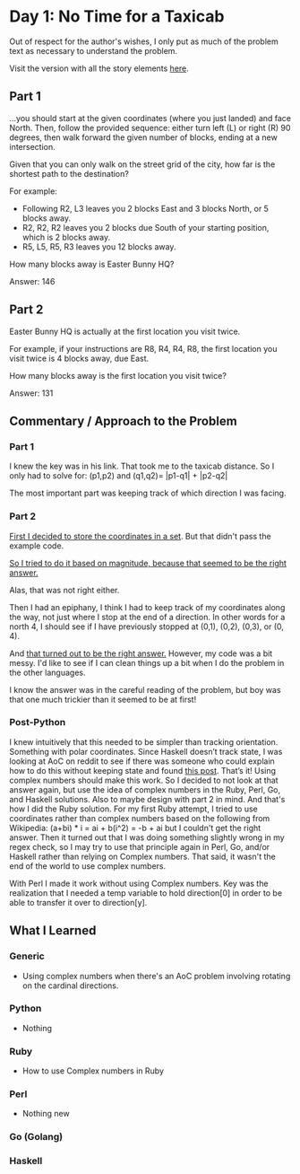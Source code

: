 # Day 1: No Time for a Taxicab

Out of respect for the author's wishes, I only put as much of the problem text as necessary to understand the problem.

Visit the version with all the story elements [here](https://adventofcode.com/2016/day/1).

## Part 1
...you should start at the given coordinates (where you just landed) and face North. Then, follow the provided sequence: either turn left (L) or right (R) 90 degrees, then walk forward the given number of blocks, ending at a new intersection.

Given that you can only walk on the street grid of the city, how far is the shortest path to the destination?

For example:

- Following R2, L3 leaves you 2 blocks East and 3 blocks North, or 5 blocks away.
- R2, R2, R2 leaves you 2 blocks due South of your starting position, which is 2 blocks away.
- R5, L5, R5, R3 leaves you 12 blocks away.

How many blocks away is Easter Bunny HQ?

Answer: 146
## Part 2

Easter Bunny HQ is actually at the first location you visit twice.

For example, if your instructions are R8, R4, R4, R8, the first location you visit twice is 4 blocks away, due East.

How many blocks away is the first location you visit twice?

Answer: 131

## Commentary / Approach to the Problem
### Part 1
I knew the key was in his link. That took me to the taxicab distance. So I only had to solve for: (p1,p2) and (q1,q2)= |p1-q1| + |p2-q2| 

The most important part was keeping track of which direction I was facing.
### Part 2
[First I decided to store the coordinates in a set](https://github.com/djotaku/adventofcode/blob/e6c22e5425d60cbdd3f6dc21102469723d1d3f59/2016/Day_01/Python/part_2.py). But that didn't pass the example code.

[So I tried to do it based on magnitude, because that seemed to be the right answer.](https://github.com/djotaku/adventofcode/blob/dc15484945244957ff2c347d561c242b906fae22/2016/Day_01/Python/part_2.py)

Alas, that was not right either.

Then I had an epiphany, I think I had to keep track of my coordinates along the way, not just where I stop at the end of a direction. In other words for a north 4, I should see if I have previously stopped at (0,1), (0,2), (0,3), or (0, 4).

And [that turned out to be the right answer.](https://github.com/djotaku/adventofcode/blob/98c267c0ddbaafd4c057960b946fec9412621693/2016/Day_01/Python/part_2.py) However, my code was a bit messy. I'd like to see if I can clean things up a bit when I do the problem in the other languages.

I know the answer was in the careful reading of the problem, but boy was that one much trickier than it seemed to be at first!

### Post-Python

I knew intuitively that this needed to be simpler than tracking orientation. Something with polar coordinates. Since Haskell doesn’t track state, I was looking at AoC on reddit to see if there was someone who could explain how to do this without keeping state and found [this post](https://www.reddit.com/r/adventofcode/comments/5fur6q/comment/dangjvv/?utm_source=share&utm_medium=web2x&context=3). That’s it! Using complex numbers should make this work. So I decided to not look at that answer again, but use the idea of complex numbers in the Ruby, Perl, Go, and Haskell solutions. Also to maybe design with part 2 in mind. And that's how I did the Ruby solution. For my first Ruby attempt, I tried to use coordinates rather than complex numbers based on the following from Wikipedia: (a+bi) * i = ai + b(i^2) = -b + ai but I couldn't get the right answer. Then it turned out that I was doing something slightly wrong in my regex check, so I may try to use that principle again in Perl, Go, and/or Haskell rather than relying on Complex numbers. That said, it wasn't the end of the world to use complex numbers. 

With Perl I made it work without using Complex numbers. Key was the realization that I needed a temp variable to hold direction[0] in order to be able to transfer it over to direction[y].

## What I Learned

### Generic
- Using complex numbers when there's an AoC problem involving rotating on the cardinal directions.

### Python
- Nothing
### Ruby
- How to use Complex numbers in Ruby
### Perl
- Nothing new
### Go (Golang)

### Haskell
